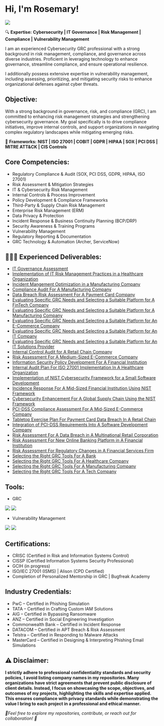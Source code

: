 <h1>Hi, I'm Rosemary! </h1>

<a href="https://linkedin.com/in/rosemaryadebanwi"><img src="https://img.shields.io/badge/-LinkedIn-0072b1?&style=for-the-badge&logo=linkedin&logoColor=white" /></a>

🔍 **Expertise:**  **Cybersecurity | IT Governance | Risk Management | Compliance | Vulnerability Management**

I am an experienced Cybersecurity GRC professional with a strong background in risk management, compliance, and governance across diverse industries. Proficient in leveraging technology to enhance governance, streamline compliance, and ensure operational resilience. 

I additionally possess extensive expertise in vulnerability management, including assessing, prioritizing, and mitigating security risks to enhance organizational defenses against cyber threats.

<h2>Objective:</h2>

With a strong background in governance, risk, and compliance (GRC), I am committed to enhancing risk management strategies and strengthening cybersecurity governance. My goal specifically is to drive compliance initiatives, improve internal controls, and support organizations in navigating complex regulatory landscapes while mitigating emerging risks.

📜 **Frameworks:** **NIST | ISO 27001 | COBIT | GDPR | HIPAA | SOX | PCI DSS | MITRE ATT&CK | CIS Controls**


<h2>Core Competencies:</h2>

- Regulatory Compliance & Audit (SOX, PCI DSS, GDPR, HIPAA, ISO 27001)
- Risk Assessment & Mitigation Strategies
- IT & Cybersecurity Risk Management
- Internal Controls & Process Improvement
- Policy Development & Compliance Frameworks
- Third-Party & Supply Chain Risk Management
- Enterprise Risk Management (ERM)
- Data Privacy & Protection
- Incident Response & Business Continuity Planning (BCP/DRP)
- Security Awareness & Training Programs
- Vulnerability Management
- Regulatory Reporting & Documentation
- GRC Technology & Automation (Archer, ServiceNow)


<h2>👩🏽‍💻 Experienced Deliverables:</h2>


  - [IT Governance Assessment](https://github.com/RosemaryAdebanwi/IT-Governance-Assessment)
  - [Implementation of IT Risk Management Practices in a Healthcare Organization](https://github.com/RosemaryAdebanwi/Implementation-of-IT-Risk-Management-Practices-For-A-Healthcare-Organization)
  - [Incident Mangement Optimization in a Manufacturing Company](https://github.com/RosemaryAdebanwi/Incident-Management-Optimization-in-A-Manufacturing-Company)
  - [Compliance Audit For A Manufacturing Company](https://github.com/RosemaryAdebanwi/Compliance-Audit-For-A-Manufacturing-Company)
  - [Data Breach Risk Assessment For A Payment Card Company](https://github.com/RosemaryAdebanwi/Data-Breach-Risk-Assessment-For-A-Payment-Card-Company)
  - [Evaluating Specific GRC Needs and Selecting a Suitable Platform for A FinTech Company](https://github.com/RosemaryAdebanwi/Evaluating-Specific-GRC-Needs-and-Selecting-A-Suitable-Platform-For-A-FinTech-Company)
  - [Evaluating Specific GRC Needs and Selecting a Suitable Platform for A Manufacturing Company](https://github.com/RosemaryAdebanwi/Evaluating-Specific-GRC-Needs-and-Selecting-A-Suitable-Platform-For-A-Manufacturing-Company)
  - [Evaluating Specific GRC Needs and Selecting a Suitable Platform for An E-Commerce Company](https://github.com/RosemaryAdebanwi/Evaluating-Specific-GRC-Needs-and-Selecting-A-Suitable-Platform-For-An-E-Commerce-Company)
  - [Evaluating Specific GRC Needs and Selecting a Suitable Platform for An IT Company](https://github.com/RosemaryAdebanwi/Evaluating-Specific-GRC-Needs-and-Selecting-A-Suitable-Platform-For-An-IT-Company)
  - [Evaluating Specific GRC Needs and Selecting a Suitable Platform for An IT Solutions Provider](https://github.com/RosemaryAdebanwi/Evaluating-Specific-GRC-Needs-and-Selecting-A-Suitable-Platform-For-An-IT-Solutions-Provider)
  - [Internal Control Audit for A Retail Chain Company](https://github.com/RosemaryAdebanwi/Internal-Control-Audit-For-A-Retail-Chain-Company)
  - [Risk Assessment For A Medium-Sized E-Commerce Company](https://github.com/RosemaryAdebanwi/Risk-Assessment-For-A-Medium-Sized-E-Commerce-Company)
  - [Information Security Policy Development For A Financial Institution](https://github.com/RosemaryAdebanwi/Information-Security-Policy-Development-For-A-Financial-Institution)
  - [Internal Audit Plan For ISO 27001 Implementation In A Healthcare Organization](https://github.com/RosemaryAdebanwi/Internal-Audit-Plan-For-ISO-27001-Implementation-In-A-Healthcare-Organization)
  - [Implementation of NIST Cybersecurity Framework for a Small Software Development](https://github.com/RosemaryAdebanwi/Implementation-of-NIST-Cybersecurity-Framework-For-A-Small-Software-Development)
  - [Incidence Response For A Mid-Sized Financial Institution Using NIST Framework](https://github.com/RosemaryAdebanwi/Incidence-Response-For-A-Mid-Sized-Financial-Institution-Using-NIST-Framework)
  - [Cybersecurity Enhancement For A Global Supply Chain Using the NIST Framework](https://github.com/RosemaryAdebanwi/Cybersecurity-Enhancement-For-A-Global-Supply-Chain-Using-the-NIST-Framework)
  - [PCI-DSS Compliance Assessment For A Mid-Sized E-Commerce Company](https://github.com/RosemaryAdebanwi/PCI-DSS-Compliance-Assessment-For-A-Mid-Sized-E-Commerce-Company)
  - [Tabletop Exercise Plan For Payment Card Data Breach In A Retail Chain](https://github.com/RosemaryAdebanwi/Tabletop-Exercise-Plan-For-Payment-Card-Breach-In-A-Retail-Chain)
  - [Integration of PCI-DSS Requirements Into A Software Development Company](https://github.com/RosemaryAdebanwi/Integration-of-PCI-DSS-Requirements-into-A-Software-Development-Company)
  - [Risk Assessment For A Data Breach in A Multinational Retail Corporation](https://github.com/RosemaryAdebanwi/Risk-Assessment-For-A-Data-Breach-in-A-Multinational-Retail-Corporation)
  - [Risk Assessment For New Online Banking Platform in A Financial Institution](https://github.com/RosemaryAdebanwi/Risk-Assessment-For-New-Online-Banking-Platform-in-A-Financial-Institution)
  - [Risk Assessment For Regulatory Changes in A Financial Services Firm](https://github.com/RosemaryAdebanwi/Risk-Assessment-For-Regulatory-Changes-in-A-Financial-Services-Firm)
  - [Selecting the Right GRC Tools For A Bank](https://github.com/RosemaryAdebanwi/Selecting-the-Right-GRC-Tools-For-A-Bank)
  - [Selecting the Right GRC Tools For A Healthcare Company](https://github.com/RosemaryAdebanwi/Selecting-the-Right-GRC-Tools-For-A-Healthcare-Company)
  - [Selecting the Right GRC Tools For A Manufacturing Company](https://github.com/RosemaryAdebanwi/Selecting-the-Right-GRC-Tools-For-A-Manufacturing-Company)
  - [Selecting the Right GRC Tools For A Tech Company](https://github.com/RosemaryAdebanwi/Selecting-the-Right-GRC-Tools-For-A-Tech-Company)
 

## Tools:
- GRC

<div> 
<a href="https://www.archerirm.com" target="_blank"><img src="https://img.shields.io/badge/-RSA_Archer-00558C?&style=for-the-badge&logo=RSA&logoColor=white" /></a>
<a href="https://www.servicenow.com" target="_blank"><img src="https://img.shields.io/badge/-ServiceNow-4B0082?&style=for-the-badge&logo=ServiceNow&logoColor=white" /></a>
  
</div>

 <div>
   
- Vulnerability Management
  
<a href="https://www.qualys.com" target="_blank"><img src="https://img.shields.io/badge/-Qualys-DC143C?&style=for-the-badge&logo=Qualys&logoColor=white" /></a>
<a href="https://www.tenable.com/products/nessus" target="_blank"><img src="https://img.shields.io/badge/-Nessus-000000?&style=for-the-badge&logo=Nessus&logoColor=white" /></a>



<h2>Certifications:</h2>

- CRISC (Certified in Risk and Information Systems Control)
- CISSP (Certified Information Systems Security Professional)
- GCIH (in progress)
- ISO/IEC 27001 (ISMS) | Alison (CPD Certified)
- Completion of Personalized Mentorship in GRC | Bugfreak Academy

<h2>Industry Credentials:</h2>

- PwC – Certified in Phishing Simulation
- TATA – Certified in Crafting Custom IAM Solutions
- AIG – Certified in Bypassing Ransomware
- ANZ – Certified in Social Engineering Investigation
- Commonwealth Bank – Certified in Incident Response
- DATACOM – Certified in APT Breach & Risk Assessment
- Telstra – Certified in Responding to Malware Attacks
- MasterCard – Certified in Designing & Interpreting Phishing Email Simulations





<h2>⚠️ Disclaimer:</h2>

**I strictly adhere to professional confidentiality standards and security policies, I avoid listing company names in my repositories. Many organizations have strict agreements that prevent public disclosure of client details. Instead, I focus on showcasing the scope, objectives, and outcomes of my projects, highlighting the skills and expertise applied. This ensures compliance with privacy standards while demonstrating the value I bring to each project in a professional and ethical manner.**

*🚀Feel free to explore my repositories, contribute, or reach out for collaboration! 🚀*

<!--


Here are some ideas to get you started:

- 🔭 I’m currently working on ...
- 🌱 I’m currently learning ...
- 👯 I’m looking to collaborate on ...
- 🤔 I’m looking for help with ...
- 💬 Ask me about ...
- 📫 How to reach me: ...
- 😄 Pronouns: ...
- ⚡ Fun fact: ...
-->
